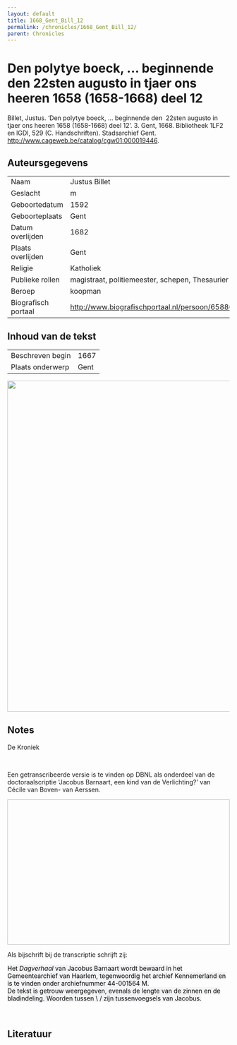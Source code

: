 ```yaml
---
layout: default
title: 1668_Gent_Bill_12
permalink: /chronicles/1668_Gent_Bill_12/
parent: Chronicles
--- 
```



# Den polytye boeck, ... beginnende den  22sten augusto in tjaer ons heeren 1658 (1658-1668) deel 12 

Billet, Justus. ‘Den polytye boeck, ... beginnende den  22sten augusto in tjaer ons heeren 1658 (1658-1668) deel 12’. 3. Gent, 1668. Bibliotheek 1LF2 en lGDl, 529 (C. Handschriften). Stadsarchief Gent. http://www.cageweb.be/catalog/cgw01:000019446. 

## Auteursgegevens 

| | | 
| --------------- | --------------- | 
| Naam | Justus Billet | 
| Geslacht | m | 
 | Geboortedatum | 1592 | 
| Geboorteplaats | Gent | 
| Datum overlijden | 1682 | 
| Plaats overlijden | Gent | 
| Religie | Katholiek | 
| Publieke rollen | magistraat, politiemeester, schepen, Thesaurier | 
| Beroep | koopman | 
| Biografisch portaal | http://www.biografischportaal.nl/persoon/65880947 | 

## Inhoud van de tekst 

| | | 
| --------------- | --------------- | 
| Beschreven begin | 1667 | 
| Plaats onderwerp | Gent | 

[<img src="..\..\barplots_chronicles\1668_Gent_Bill_12.jpg" width="750"/>](..\..\barplots_chronicles\1668_Gent_Bill_12.jpg) 

## Notes 

<div data-schema-version="8"><p>De Kroniek</p>
<p>&nbsp;</p>
<p>Een getranscribeerde versie is te vinden op DBNL als onderdeel van de doctoraalscriptie 'Jacobus Barnaart, een kind van de Verlichting?' van Cécile van Boven- van Aerssen.</p>
<p><img alt="" data-attachment-key="XMKBAG3I" width="606" height="329"></p>
<p>Als bijschrift bij de transcriptie schrijft zij:</p>
<p><span style="color: #000000"><span style="background-color: #f3f4f5">Het&nbsp;</span></span><em><span style="color: #000000"><span style="background-color: #f3f4f5">Dagverhaal</span></span></em><span style="color: #000000"><span style="background-color: #f3f4f5">&nbsp;van Jacobus Barnaart wordt bewaard in het Gemeentearchief van Haarlem, tegenwoordig het archief Kennemerland en is te vinden onder archiefnummer 44-001564 M.<br>De tekst is getrouw weergegeven, evenals de lengte van de zinnen en de bladindeling. Woorden tussen \ / zijn tussenvoegsels van Jacobus.</span></span></p>
<p>&nbsp;</p>
</div> 

## Literatuur 


